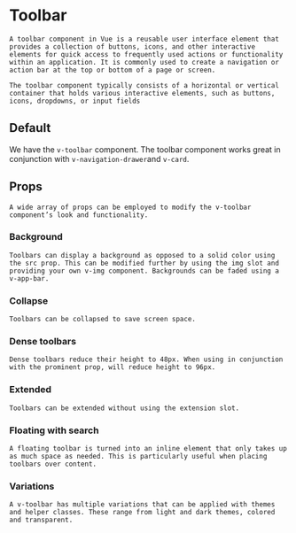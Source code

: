# Toolbar

<box header>

    A toolbar component in Vue is a reusable user interface element that provides a collection of buttons, icons, and other interactive elements for quick access to frequently used actions or functionality within an application. It is commonly used to create a navigation or action bar at the top or bottom of a page or screen.
    
    The toolbar component typically consists of a horizontal or vertical container that holds various interactive elements, such as buttons, icons, dropdowns, or input fields
</box>

<box>

## Default

We have the `v-toolbar` component. The toolbar component works great in conjunction with `v-navigation-drawer`and `v-card`. 

<vuecode md>
<div slot="demo">
<v-toolbar title="Application"></v-toolbar>
</div>
</vuecode>
</box>

## Props
    A wide array of props can be employed to modify the v-toolbar component’s look and functionality.

### Background
    Toolbars can display a background as opposed to a solid color using the src prop. This can be modified further by using the img slot and providing your own v-img component. Backgrounds can be faded using a v-app-bar.

### Collapse
    Toolbars can be collapsed to save screen space.

### Dense toolbars
    Dense toolbars reduce their height to 48px. When using in conjunction with the prominent prop, will reduce height to 96px.

### Extended
    Toolbars can be extended without using the extension slot.

### Floating with search
    A floating toolbar is turned into an inline element that only takes up as much space as needed. This is particularly useful when placing toolbars over content.

### Variations
    A v-toolbar has multiple variations that can be applied with themes and helper classes. These range from light and dark themes, colored and transparent.
